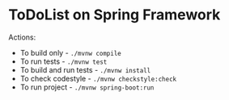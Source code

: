 # ToDoList on Spring Framework 

Actions:
- To build only - `./mvnw compile`
- To run tests - `./mvnw test`
- To build and run tests - `./mvnw install`
- To check codestyle - `./mvnw checkstyle:check`
- To run project - `./mvnw spring-boot:run`
<!-- To do deploy for postgres and app with docker compose-->
